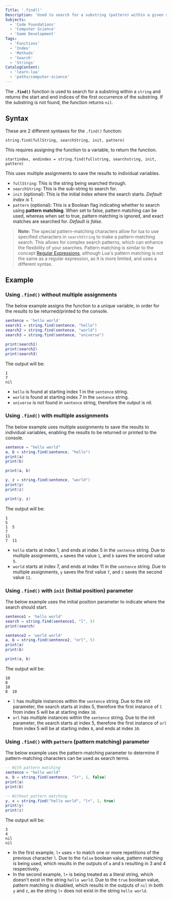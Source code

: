 ```yaml
---
Title: '.find()'
Description: 'Used to search for a substring (pattern) within a given string'
Subjects:
  - 'Code Foundations'
  - 'Computer Science'
  - 'Game Development'
Tags:
  - 'Functions'
  - 'Index'
  - 'Methods'
  - 'Search'
  - 'Strings'
CatalogContent:
  - 'learn-lua'
  - 'paths/computer-science'
---
```


The **`.find()`** function is used to search for a substring within a `string` and returns the start and end indices of the first occurrence of the substring. If the substring is not found, the function returns `nil`.

## Syntax

These are 2 different syntaxes for the `.find()` function:

```pseudo
string.find(fullString, searchString, init, pattern)
```

This requires assigning the function to a variable, to return the function.

```pseudo
startindex, endindex = string.find(fullstring, searchstring, init, pattern)
```

This uses multiple assignments to save the results to individual variables.

- `fullString`: This is the string being searched through.
- `searchString`: This is the sub-string to search for.
- `init` (optional): This is the initial index where the search starts. _Default index is 1_.
- `pattern` (optional): This is a Boolean flag indicating whether to search using **pattern matching**. When set to false, pattern matching can be used, whereas when set to true, pattern matching is ignored, and exact matches are searched for. _Default is false_.

> **Note:** The special pattern-matching characters allow for lua to use specified characters in `searchString` to make a pattern-matching search. This allows for complex search patterns, which can enhance the flexibility of your searches. Pattern matching is similar to the concept [Regular Expressions](https://www.codecademy.com/resources/docs/general/regular-expressions), although Lua's pattern matching is not the same as a regular expression, as it is more limited, and uses a different syntax.

## Example

### Using `.find()` without multiple assignments

The below example assigns the function to a unique variable, in order for the results to be returned/printed to the console.

```lua
sentence = 'hello world'
search1 = string.find(sentence, "hello")
search2 = string.find(sentence, "world")
search3 = string.find(sentence, "universe")

print(search1)
print(search2)
print(search3)
```

The output will be:

```shell
1
7
nil
```

- `hello` is found at starting index 1 in the `sentence` string.
- `world` is found at starting index 7 in the `sentence` string.
- `universe` is not found in `sentence` string, therefore the output is nil.

### Using `.find()` with multiple assignments

The below example uses multiple assignments to save the results to individual variables, enabling the results to be returned or printed to the console.

```lua
sentence = "hello world"
a, b = string.find(sentence, "hello")
print(a)
print(b)

print(a, b)

y, z = string.find(sentence, "world")
print(y)
print(z)

print(y, z)
```

The output will be:

```shell
1
5
1  5
7
11
7  11
```

- `hello` starts at index 1, and ends at index 5 in the `sentence` string. Due to multiple assignments, `a` saves the value `1`, and `b` saves the second value `5`.
- `world` starts at index 7, and ends at index 11 in the `sentence` string. Due to multiple assignments, `y` saves the first value `7`, and `z` saves the second value `11`.

### Using `.find()` with `init` (Initial position) parameter

The below example uses the initial position parameter to indicate where the search should start.

```lua
sentence1 = 'hello world'
search = string.find(sentence1, "l", 5)
print(search)

sentence2 = 'world world'
a, b = string.find(sentence2, "orl", 5)
print(a)
print(b)

print(a, b)
```

The output will be:

```shell
10
8
10
8  10
```

- `l` has multiple instances within the `sentence` string. Due to the init parameter, the search starts at index 5, therefore the first instance of `l` from index 5 will be at starting index `10`.
- `orl` has multiple instances within the `sentence` string. Due to the init parameter, the search starts at index 5, therefore the first instance of `orl` from index 5 will be at starting index `8`, and ends at index `10`.

### Using `.find()` with `pattern` (pattern matching) parameter

The below example uses the pattern-matching parameter to determine if pattern-matching characters can be used as search terms.

```lua
-- With pattern matching
sentence = "hello world"
a, b = string.find(sentence, "l+", 1, false)
print(a)
print(b)

-- Without pattern matching
y, x = string.find("hello world", "l+", 1, true)
print(y)
print(z)
```

The output will be:

```shell
3
4
nil
nil
```

- In the first example, `l+` uses `+` to match one or more repetitions of the previous character `l`. Due to the `false` boolean value, pattern matching is being used, which results in the outputs of `a` and `b` resulting in 3 and 4 respectively.
- In the second example, `l+` is being treated as a literal string, which doesn't exist in the string `hello world`. Due to the `true` boolean value, pattern matching is disabled, which results in the outputs of `nil` in both `y` and `z`, as the string `l+` does not exist in the string `hello world`.

